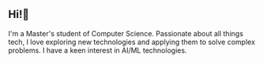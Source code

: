 ## Hi!👋

I'm a Master's student of Computer Science. Passionate about all things tech, I love exploring new technologies and applying them to solve complex problems. I have a keen interest in AI/ML technologies. 


